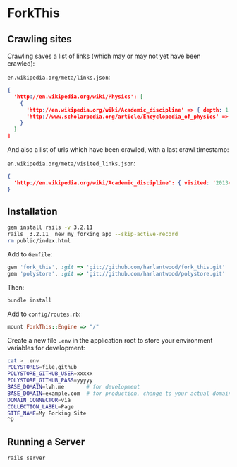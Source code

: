 ForkThis
========

Crawling sites
--------------

Crawling saves a list of links (which may or may not yet have been crawled):

`en.wikipedia.org/meta/links.json`:

```json
{
  'http://en.wikipedia.org/wiki/Physics': [
    {
      'http://en.wikipedia.org/wiki/Academic_discipline' => { depth: 1 },
      'http://www.scholarpedia.org/article/Encyclopedia_of_physics' => { depth: 1 }
    }
  ]
]
```

And also a list of urls which have been crawled, with a last crawl timestamp:

`en.wikipedia.org/meta/visited_links.json`:

```json
{
  'http://en.wikipedia.org/wiki/Academic_discipline': { visited: '2013-03-04T10:39:22+00:00' }  /* DateTime.now.utc.iso8601 */
}
```

Installation
------------

```sh
gem install rails -v 3.2.11
rails _3.2.11_ new my_forking_app --skip-active-record
rm public/index.html
```

Add to `Gemfile`:

```ruby
gem 'fork_this', :git => 'git://github.com/harlantwood/fork_this.git'
gem 'polystore', :git => 'git://github.com/harlantwood/polystore.git'
```

Then:

```sh
bundle install
```

Add to `config/routes.rb`:

```ruby
mount ForkThis::Engine => "/"
```

Create a new file `.env` in the application root to store your environment variables for
development:

```sh
cat > .env
POLYSTORES=file,github
POLYSTORE_GITHUB_USER=xxxxx
POLYSTORE_GITHUB_PASS=yyyyy
BASE_DOMAIN=lvh.me       # for development
BASE_DOMAIN=example.com  # for production, change to your actual domain
DOMAIN_CONNECTOR=via
COLLECTION_LABEL=Page
SITE_NAME=My Forking Site
^D
```

Running a Server
----------------

```sh
rails server
```

